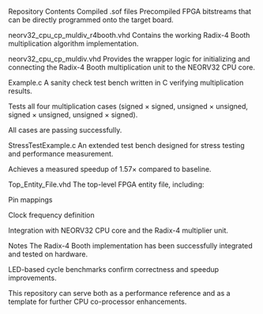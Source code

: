 Repository Contents
Compiled .sof files
Precompiled FPGA bitstreams that can be directly programmed onto the target board.

neorv32_cpu_cp_muldiv_r4booth.vhd
Contains the working Radix-4 Booth multiplication algorithm implementation.

neorv32_cpu_cp_muldiv.vhd
Provides the wrapper logic for initializing and connecting the Radix-4 Booth multiplication unit to the NEORV32 CPU core.

Example.c
A sanity check test bench written in C verifying multiplication results.

Tests all four multiplication cases (signed × signed, unsigned × unsigned, signed × unsigned, unsigned × signed).

All cases are passing successfully.

StressTestExample.c
An extended test bench designed for stress testing and performance measurement.

Achieves a measured speedup of 1.57× compared to baseline.

Top_Entity_File.vhd
The top-level FPGA entity file, including:

Pin mappings

Clock frequency definition

Integration with NEORV32 CPU core and the Radix-4 multiplier unit.

Notes
The Radix-4 Booth implementation has been successfully integrated and tested on hardware.

LED-based cycle benchmarks confirm correctness and speedup improvements.

This repository can serve both as a performance reference and as a template for further CPU co-processor enhancements.

